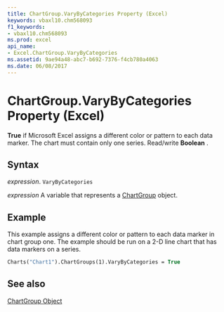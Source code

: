 ```yaml
---
title: ChartGroup.VaryByCategories Property (Excel)
keywords: vbaxl10.chm568093
f1_keywords:
- vbaxl10.chm568093
ms.prod: excel
api_name:
- Excel.ChartGroup.VaryByCategories
ms.assetid: 9ae94a48-abc7-b692-7376-f4cb780a4063
ms.date: 06/08/2017
---
```



# ChartGroup.VaryByCategories Property (Excel)

 **True** if Microsoft Excel assigns a different color or pattern to each data marker. The chart must contain only one series. Read/write **Boolean** .


## Syntax

 _expression_. `VaryByCategories`

 _expression_ A variable that represents a [ChartGroup](Excel.ChartGroup-graph-object.md) object.


## Example

This example assigns a different color or pattern to each data marker in chart group one. The example should be run on a 2-D line chart that has data markers on a series.


```vb
Charts("Chart1").ChartGroups(1).VaryByCategories = True
```


## See also


[ChartGroup Object](Excel.ChartGroup(object).md)


